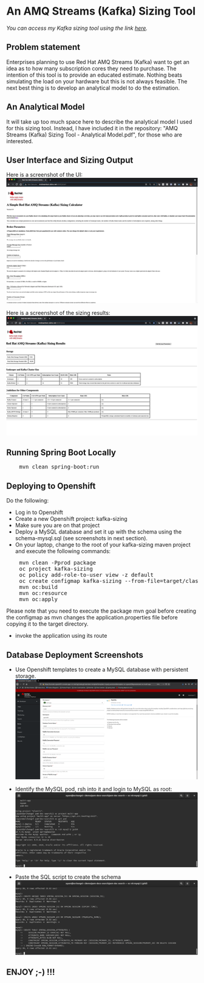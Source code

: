 # An AMQ Streams (Kafka) Sizing Tool

_You can access my Kafka sizing tool using the link 
[here](http://mrdreambot.ddns.net:8081/size)._

## Problem statement
Enterprises planning to use Red Hat AMQ Streams (Kafka) want to get an idea as to how many subscription cores they need to purchase. The intention of this tool is to provide an educated estimate. Nothing beats simulating the load on your hardware but this is not always feasible. The next best thing is to develop an analytical model to do the estimation.


## An Analytical Model
It will take up too much space here to describe the analytical model I used for this sizing tool. Instead, I have included it in the repository: "AMQ Streams (Kafka) Sizing Tool - Analytical Model.pdf", for those who are interested. 

## User Interface and Sizing Output
Here is a screenshot of the UI:
![App UI](images/sizingParameters.png "APP UI")

Here is a screenshot of the sizing results:
![Sizing Results](images/sizingResults.png "Sizing Results")

## Running Spring Boot Locally
<pre>
    mvn clean spring-boot:run
</pre>

## Deploying to Openshift
Do the following:
* Log in to Openshift
* Create a new Openshift project: kafka-sizing
* Make sure you are on that project
* Deploy a MySQL database and set it up with the schema using the schema-mysql.sql (see screenshots in next section).
* On your laptop, change to the root of your kafka-sizing maven project and execute the following commands:
<pre>
	mvn clean -Pprod package
	oc project kafka-sizing
	oc policy add-role-to-user view -z default
	oc create configmap kafka-sizing --from-file=target/classes/application.properties
	mvn oc:build
	mvn oc:resource
	mvn oc:apply
</pre>

Please note that you need to execute the package mvn goal before creating the configmap as mvn changes the application.properties file before copying it to the target directory.
* invoke the application using its route


## Database Deployment Screenshots
* Use Openshift templates to create a MySQL database with persistent storage.
![JSON document output](images/pd-database.png "Create MySQL database")

* Identify the MySQL pod, rsh into it and login to MySQL as root:
![Login to MySQL](images/pd-mysql.png "Login to MySQL")

* Paste the SQL script to create the schema
![Initialise schema](images/pd-mysql2.png "Initialise schema")

## ENJOY ;-) !!! 
